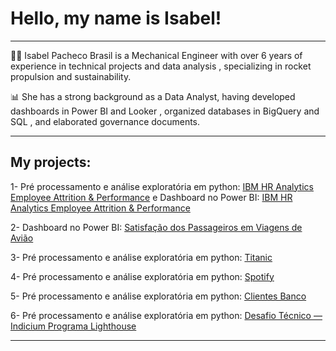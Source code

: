 # Hello, my name is Isabel!

***

👩‍💻 Isabel Pacheco Brasil is a Mechanical Engineer with over 6 years of experience in technical projects and data analysis , specializing in rocket propulsion and sustainability.

📊 She has a strong background as a Data Analyst, having developed dashboards in Power BI and Looker , organized databases in BigQuery and SQL , and elaborated governance documents.

***

## My projects:
  
1- Pré processamento e análise exploratória em python: [IBM HR Analytics Employee Attrition & Performance](https://github.com/isabelpbrasil/Limpeza-dos-dados-e-analise-exploratoria_RHdataset.git)
e
  Dashboard no Power BI: [IBM HR Analytics Employee Attrition & Performance](https://app.powerbi.com/view?r=eyJrIjoiYmQzZWU0ZDktZjNlZS00ZmU3LWIzMzgtMTFmYzQ3ZWVlMTg0IiwidCI6IjY1OWNlMmI4LTA3MTQtNDE5OC04YzM4LWRjOWI2MGFhYmI1NyJ9)

2- Dashboard no Power BI: [Satisfação dos Passageiros em Viagens de Avião](https://app.powerbi.com/view?r=eyJrIjoiZDc3YzdkNzQtZDBjNy00MjkyLTg5M2ItMmIzZjgxYzllZjE3IiwidCI6IjY1OWNlMmI4LTA3MTQtNDE5OC04YzM4LWRjOWI2MGFhYmI1NyJ9)

3- Pré processamento e análise exploratória em python: [Titanic](https://github.com/isabelpbrasil/Limpeza-dos-dados-e-analise-exploratoria_Titanic.git)
  
4- Pré processamento e análise exploratória em python: [Spotify](https://github.com/isabelpbrasil/Limpeza-dos-dados-e-analise-exploratoria_Spotify.git)
  
5- Pré processamento e análise exploratória em python: [Clientes Banco](https://github.com/isabelpbrasil/Limpeza-dos-dados-e-analise-exploratoria_ClientesBanco.git)

6- Pré processamento e análise exploratória em python: [Desafio Técnico — Indicium Programa Lighthouse](https://github.com/isabelpbrasil/Desafio-Tecnico-Indicium-Programa-Lighthouse.git)
  
  
***
